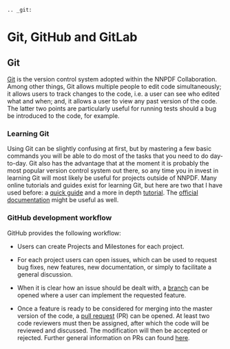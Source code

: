 ```eval_rst
.. _git:
```
# Git, GitHub and GitLab


## Git

[Git](https://git-scm.com/) is the version control system adopted within the NNPDF Collaboration.
Among other things, Git allows multiple people to edit code simultaneously; it allows users to
track changes to the code, i.e. a user can see who edited what and when; and, it allows a user to
view any past version of the code. The latter two points are particularly useful for running tests
should a bug be introduced to the code, for example.

### Learning Git

Using Git can be slightly confusing at first, but by mastering a few basic commands you will be able
to do most of the tasks that you need to do day-to-day. Git also has the advantage that at the
moment it is probably the most popular version control system out there, so any time you in invest
in learning Git will most likely be useful for projects outside of NNPDF. Many online tutorials and
guides exist for learning Git, but here are two that I have used before: a [quick
guide](http://rogerdudler.github.io/git-guide/) and a more in depth
[tutorial](https://www.codecademy.com/learn/learn-git). The [official
documentation](https://git-scm.com/docs) might be useful as well.


### GitHub development workflow

GitHub provides the following workflow:

* Users can create Projects and Milestones for each project.

* For each project users can open issues, which can be used to request bug fixes, new features, new
documentation, or simply to facilitate a general discussion.

* When it is clear how an issue should be dealt with, a
[branch](https://github.com/NNPDF/nnpdf/branches) can be opened where a user can implement the
requested feature.

* Once a feature is ready to be considered for merging into the master version of the code, a [pull
request](https://github.com/NNPDF/nnpdf/pulls) (PR) can be opened. At least two code reviewers
must then be assigned, after which the code will be reviewed and discussed. The modification will
then be accepted or rejected. Further general information on PRs can found
[here](https://help.github.com/en/articles/about-pull-requests).
